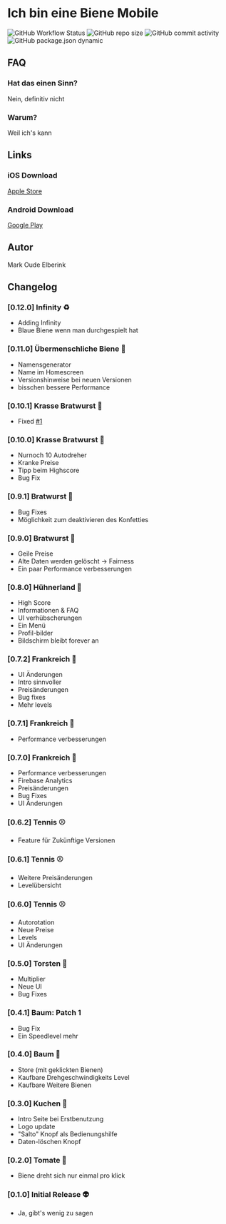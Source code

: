 # Ich bin eine Biene Mobile

![GitHub Workflow Status](https://img.shields.io/github/workflow/status/markxoe/ich-bin-eine-biene-mobile/Test%20And%20Build?style=flat-square)
![GitHub repo size](https://img.shields.io/github/repo-size/markxoe/ich-bin-eine-biene-mobile?style=flat-square)
![GitHub commit activity](https://img.shields.io/github/commit-activity/m/markxoe/ich-bin-eine-biene-mobile?style=flat-square)
![GitHub package.json dynamic](https://img.shields.io/github/package-json/version/markxoe/ich-bin-eine-biene-mobile?style=flat-square)

## FAQ

### Hat das einen Sinn?

Nein, definitiv nicht

### Warum?

Weil ich's kann

## Links

### iOS Download

[Apple Store](https://apps.apple.com/us/app/ich-bin-eine-biene/id1538842383)

### Android Download

[Google Play](https://play.google.com/store/apps/details?id=org.toastbrot.ichbineinebienemobile)

## Autor

Mark Oude Elberink

## Changelog

### [0.12.0] Infinity :recycle:

- Adding Infinity
- Blaue Biene wenn man durchgespielt hat

### [0.11.0] Übermenschliche Biene :bee:

- Namensgenerator
- Name im Homescreen
- Versionshinweise bei neuen Versionen
- bisschen bessere Performance

### [0.10.1] Krasse Bratwurst :banana:

- Fixed [#1](https://github.com/markxoe/ich-bin-eine-biene-mobile/issues/1)

### [0.10.0] Krasse Bratwurst :banana:

- Nurnoch 10 Autodreher
- Kranke Preise
- Tipp beim Highscore
- Bug Fix

### [0.9.1] Bratwurst :banana:

- Bug Fixes
- Möglichkeit zum deaktivieren des Konfetties

### [0.9.0] Bratwurst :banana:

- Geile Preise
- Alte Daten werden gelöscht -> Fairness
- Ein paar Performance verbesserungen

### [0.8.0] Hühnerland :chicken:

- High Score
- Informationen & FAQ
- UI verhübscherungen
- Ein Menü
- Profil-bilder
- Bildschirm bleibt forever an

### [0.7.2] Frankreich :flags:

- UI Änderungen
- Intro sinnvoller
- Preisänderungen
- Bug fixes
- Mehr levels

### [0.7.1] Frankreich :flags:

- Performance verbesserungen

### [0.7.0] Frankreich :flags:

- Performance verbesserungen
- Firebase Analytics
- Preisänderungen
- Bug Fixes
- UI Änderungen

### [0.6.2] Tennis :baseball:

- Feature für Zukünftige Versionen

### [0.6.1] Tennis :baseball:

- Weitere Preisänderungen
- Levelübersicht

### [0.6.0] Tennis :baseball:

- Autorotation
- Neue Preise
- Levels
- UI Änderungen

### [0.5.0] Torsten :man:

- Multiplier
- Neue UI
- Bug Fixes

### [0.4.1] Baum: Patch 1

- Bug Fix
- Ein Speedlevel mehr

### [0.4.0] Baum :christmas_tree:

- Store (mit geklickten Bienen)
- Kaufbare Drehgeschwindigkeits Level
- Kaufbare Weitere Bienen

### [0.3.0] Kuchen :cake:

- Intro Seite bei Erstbenutzung
- Logo update
- "Salto" Knopf als Bedienungshilfe
- Daten-löschen Knopf

### [0.2.0] Tomate :tomato:

- Biene dreht sich nur einmal pro klick

### [0.1.0] Initial Release :alien:

- Ja, gibt's wenig zu sagen
